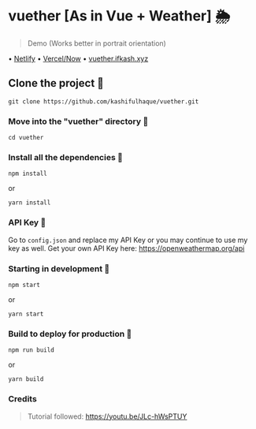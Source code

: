 # vuether [As in Vue + Weather] 🌦

> Demo (Works better in portrait orientation)

• [Netlify](https://vue-ther.netlify.app)
• [Vercel/Now](https://vuether.now.sh)
• [vuether.ifkash.xyz](https://vuether.ifkash.xyz)

## Clone the project 👥
```
git clone https://github.com/kashifulhaque/vuether.git
```

### Move into the "vuether" directory 📂
```
cd vuether
```

### Install all the dependencies 📃
```
npm install
```
or
```
yarn install
```

### API Key 🔑
Go to ```config.json``` and replace my API Key or you may continue to use my key as well. Get your own API Key here: https://openweathermap.org/api

### Starting in development 🤖
```
npm start
```
or
```
yarn start
```

### Build to deploy for production 🚀
```
npm run build
```
or
```
yarn build
```

### Credits
> Tutorial followed: https://youtu.be/JLc-hWsPTUY
